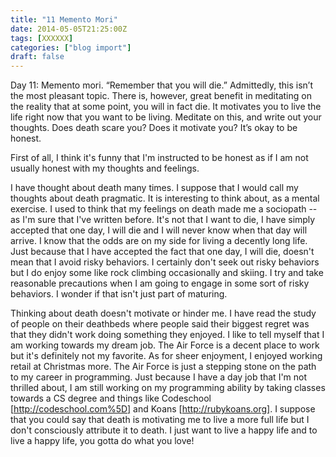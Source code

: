 ```yaml
---
title: "11 Memento Mori"
date: 2014-05-05T21:25:00Z
tags: [XXXXXX]
categories: ["blog import"]
draft: false
---
```

 
Day 11: Memento mori. “Remember that you will die.” Admittedly, this isn’t the
most pleasant topic. There is, however, great benefit in meditating on the
reality that at some point, you will in fact die. It motivates you to live the
life right now that you want to be living. Meditate on this, and write out your
thoughts. Does death scare you? Does it motivate you? It’s okay to be honest.

First of all, I think it's funny that I'm instructed to be honest as if I am not
usually honest with my thoughts and feelings.

I have thought about death many times. I suppose that I would call my thoughts
about death pragmatic. It is interesting to think about, as a mental exercise. I
used to think that my feelings on death made me a sociopath -- as I'm sure that
I've written before. It's not that I want to die, I have simply accepted that
one day, I will die and I will never know when that day will arrive. I know that
the odds are on my side for living a decently long life. Just because that I
have accepted the fact that one day, I will die, doesn't mean that I avoid risky
behaviors. I certainly don't seek out risky behaviors but I do enjoy some like
rock climbing occasionally and skiing. I try and take reasonable precautions
when I am going to engage in some sort of risky behaviors. I wonder if that
isn't just part of maturing.

Thinking about death doesn't motivate or hinder me. I have read the study of
people on their deathbeds where people said their biggest regret was that they
didn't work doing something they enjoyed. I like to tell myself that I am
working towards my dream job. The Air Force is a decent place to work but it's
definitely not my favorite. As for sheer enjoyment, I enjoyed working retail at
Christmas more. The Air Force is just a stepping stone on the path to my career
in programming. Just because I have a day job that I'm not thrilled about, I am
still working on my programming ability by taking classes towards a CS degree
and things like Codeschool [http://codeschool.com%5D] and Koans
[http://rubykoans.org]. I suppose that you could say that death is motivating me
to live a more full life but I don't consciously attribute it to death. I just
want to live a happy life and to live a happy life, you gotta do what you love!
